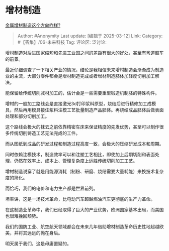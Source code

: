 # 增材制造
[金属增材制造这个方向咋样?](https://www.zhihu.com/question/627499122/answer/122166005878)

> Author: #Anonymity
> Last update: [编辑于 2025-03-12]
> Link:
> Category: #【答集】/06-未来科技 
> Tag: 
> 评论区:
> 泛讨论:

增材制造对后进国家缩短和先进工业国之间的差距有很大的好处，甚至有弯道超车的前景。

最近仔细调查了一下相关产业的情况，结论是我相信未来增材制造会渐渐成为制造业的主流，大部分零件都会是增材制造完成或者增材制造胚体加轻度切削加工解决。

能保留给传统切削减材加工的，估计会是一些需要重型锻造机制胚的特殊构件。

增材的一般加工路线会是直接激光3d打印浆料原型，烧结后进行精修加工成模具，然后再用模具接住浆料注模工艺批量制造产品胚体。再烧结成品胚体后做表面处理和部分切削加工。

这个路线会极大的抹去之前依靠精密车床来保证精度的先发优势，甚至可以制作很多传统切削铸造工艺无法完成的工件。

而从图纸到成品的研发过程和制造过程高度一致，会极大的压缩研发成本和周期。

同时依赖注模技术，制造效率可以和注塑工艺相比，即使加上后期切削和表面处理，仍然在效率上、成本上、管理复杂度上远胜传统切削加工工艺。

增材制造说穿了就是用能源消耗（制粉、研磨、烧结需要大量耗能）来换技术复杂度的简化。

而恰巧，我们的电价和电力生产都是世界前列。

坦率讲，这是一场技术革命，比电动汽车超越燃油汽车更彻底的生产力革命。

在这制造业革命中，我们已经取得了巨大的产业优势，欧洲国家基本出局，而美国也很难挽回颓势。

我们的国防工业、航空航天领域都会在未来几年借助增材制造革命历史性地超越欧美，并将其远远的抛在身后。

明天属于我们，这是毋庸置疑的。
